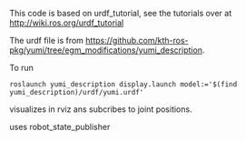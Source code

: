 This code is based on urdf_tutorial, see the tutorials over at http://wiki.ros.org/urdf_tutorial

The urdf file is from https://github.com/kth-ros-pkg/yumi/tree/egm_modifications/yumi_description. 

To run
```
roslaunch yumi_description display.launch model:='$(find yumi_description)/urdf/yumi.urdf'
```
visualizes in rviz ans subcribes to joint positions.

uses robot_state_publisher